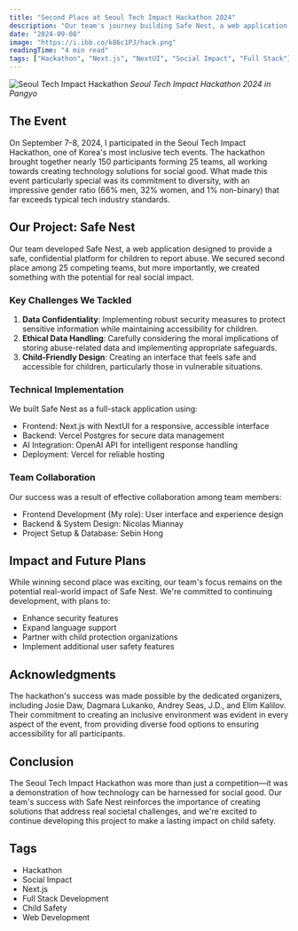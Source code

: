 ```yaml
---
title: "Second Place at Seoul Tech Impact Hackathon 2024"
description: "Our team's journey building Safe Nest, a web application for confidential child abuse reporting, which won second place among 25 teams at Seoul Tech Impact Hackathon."
date: "2024-09-08"
image: "https://i.ibb.co/k86c1PJ/hack.png"
readingTime: "4 min read"
tags: ["Hackathon", "Next.js", "NextUI", "Social Impact", "Full Stack"]
---
```


![Seoul Tech Impact Hackathon](https://i.ibb.co/k86c1PJ/hack.png)
*Seoul Tech Impact Hackathon 2024 in Pangyo*

## The Event

On September 7-8, 2024, I participated in the Seoul Tech Impact Hackathon, one of Korea's most inclusive tech events. The hackathon brought together nearly 150 participants forming 25 teams, all working towards creating technology solutions for social good. What made this event particularly special was its commitment to diversity, with an impressive gender ratio (66% men, 32% women, and 1% non-binary) that far exceeds typical tech industry standards.

## Our Project: Safe Nest

Our team developed Safe Nest, a web application designed to provide a safe, confidential platform for children to report abuse. We secured second place among 25 competing teams, but more importantly, we created something with the potential for real social impact.

### Key Challenges We Tackled

1. **Data Confidentiality**: Implementing robust security measures to protect sensitive information while maintaining accessibility for children.
2. **Ethical Data Handling**: Carefully considering the moral implications of storing abuse-related data and implementing appropriate safeguards.
3. **Child-Friendly Design**: Creating an interface that feels safe and accessible for children, particularly those in vulnerable situations.

### Technical Implementation

We built Safe Nest as a full-stack application using:

- Frontend: Next.js with NextUI for a responsive, accessible interface
- Backend: Vercel Postgres for secure data management
- AI Integration: OpenAI API for intelligent response handling
- Deployment: Vercel for reliable hosting

### Team Collaboration

Our success was a result of effective collaboration among team members:

- Frontend Development (My role): User interface and experience design
- Backend & System Design: Nicolas Miannay
- Project Setup & Database: Sebin Hong

## Impact and Future Plans

While winning second place was exciting, our team's focus remains on the potential real-world impact of Safe Nest. We're committed to continuing development, with plans to:

- Enhance security features
- Expand language support
- Partner with child protection organizations
- Implement additional user safety features

## Acknowledgments

The hackathon's success was made possible by the dedicated organizers, including Josie Daw, Dagmara Lukanko, Andrey Seas, J.D., and Elim Kalilov. Their commitment to creating an inclusive environment was evident in every aspect of the event, from providing diverse food options to ensuring accessibility for all participants.

## Conclusion

The Seoul Tech Impact Hackathon was more than just a competition—it was a demonstration of how technology can be harnessed for social good. Our team's success with Safe Nest reinforces the importance of creating solutions that address real societal challenges, and we're excited to continue developing this project to make a lasting impact on child safety.

## Tags

- Hackathon
- Social Impact
- Next.js
- Full Stack Development
- Child Safety
- Web Development
